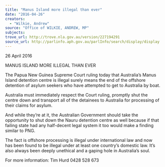 ```yaml
---
title: "Manus Island more illegal than ever"
date: "2016-04-26"
creators:
  - "Wilkie, Andrew"
source: "Office of WILKIE, ANDREW, MP"
subjects:
trove_url: http://trove.nla.gov.au/version/227194291
source_url: http://parlinfo.aph.gov.au/parlInfo/search/display/display.w3p;query=Id%3A%22media/pressrel/4525421%22
---
```


 

 26 April 2016 

 

 

 MANUS ISLAND MORE ILLEGAL THAN EVER 

 

 

 

 The Papua New Guinea Supreme Court ruling today that Australia’s Manus Island detention  centre is illegal surely means the end of the offshore detention of asylum seekers who have  attempted to get to Australia by boat. 

 Australia must immediately respect the Court ruling, promptly shut the centre down and  transport all of the detainees to Australia for processing of their claims for asylum. 

 And while they’re at it, the Australian Government should take the opportunity to shut down  the Nauru detention centre as well because if that failing state had any half-decent legal  system it too would make a finding similar to PNG.  

 The fact is offshore processing is illegal under international law and now has been found to  be illegal under at least one country’s domestic law. It’s also always been deeply unethical  and a gaping hole in Australia’s soul.   

 

 

 For more information: Tim Hurd 0428 528 673   

